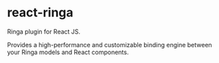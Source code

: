 # react-ringa

Ringa plugin for React JS.

Provides a high-performance and customizable binding engine between your Ringa models and React components.
